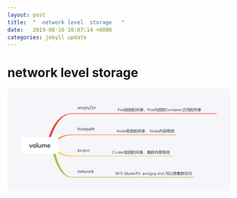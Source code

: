 ```yaml
---
layout: post
title:  "  network level  storage   "
date:   2019-08-16 10:07:14 +0800
categories: jekyll update
---
```

#  network level  storage


![volume](https://raw.githubusercontent.com/latermonk/latermonk.github.io/master/_posts/_images/volume.png)


